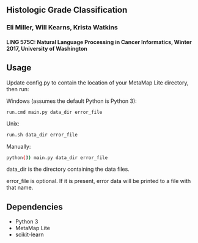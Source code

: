 Histologic Grade Classification
-----

### Eli Miller, Will Kearns, Krista Watkins
#### LING 575C: Natural Language Processing in Cancer Informatics, Winter 2017, University of Washington

Usage
-----

Update config.py to contain the location of your MetaMap Lite directory, then run:

Windows (assumes the default Python is Python 3):
```
run.cmd main.py data_dir error_file
```
Unix:
```bash
run.sh data_dir error_file
```
Manually:
```bash
python(3) main.py data_dir error_file
```

data_dir is the directory containing the data files.

error_file is optional. If it is present, error data will be printed to a file with that name.

Dependencies
-----

* Python 3
* MetaMap Lite
* scikit-learn
